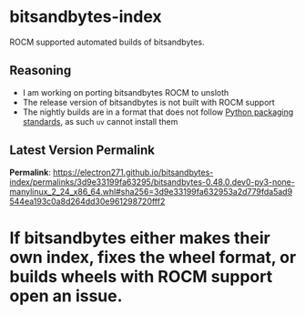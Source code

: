 # bitsandbytes-index

ROCM supported automated builds of bitsandbytes.

## Reasoning

- I am working on porting bitsandbytes ROCM to unsloth
- The release version of bitsandbytes is not built with ROCM support
- The nightly builds are in a format that does not follow [Python packaging standards](https://packaging.python.org/en/latest/specifications/binary-distribution-format/), as such `uv` cannot install them

## Latest Version Permalink

<!-- permalinks.py START -->
**Permalink**: https://electron271.github.io/bitsandbytes-index/permalinks/3d9e33199fa63295/bitsandbytes-0.48.0.dev0-py3-none-manylinux_2_24_x86_64.whl#sha256=3d9e33199fa632953a2d779fda5ad9544ea193c0a8d264dd30e961298720fff2
<!-- permalinks.py END -->

# If bitsandbytes either makes their own index, fixes the wheel format, or builds wheels with ROCM support open an issue.
